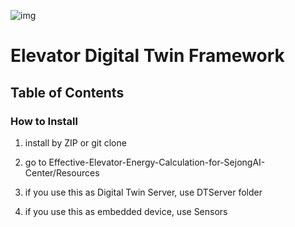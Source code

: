 ![img](https://encrypted-tbn0.gstatic.com/images?q=tbn:ANd9GcSYZQNAE3to-qjsjDn49LWVRkb-3tjRhV7Eww&s)

<h1>Elevator Digital Twin Framework</h1> 

<h2>Table of Contents</h2> 
<h3>How to Install</h3>

1. install by ZIP or git clone<br/>
	
2. go to Effective-Elevator-Energy-Calculation-for-SejongAI-Center/Resources <br/>

3. if you use this as Digital Twin Server, use DTServer folder

4. if you use this as embedded device, use Sensors
